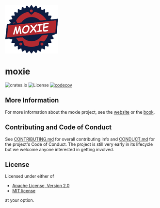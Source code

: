 <img src="assets/logo.png" alt="moxie logo" width="175"/>

# moxie

![crates.io](https://img.shields.io/crates/v/moxie)
![License](https://img.shields.io/crates/l/moxie.svg)
[![codecov](https://codecov.io/gh/anp/moxie/branch/main/graph/badge.svg)](https://codecov.io/gh/anp/moxie)

## More Information

For more information about the moxie project, see the [website](https://moxie.rs) or the
[book](https://moxie.rs/book/pkg/index.html).

## Contributing and Code of Conduct

See [CONTRIBUTING.md](CONTRIBUTING.md) for overall contributing info and [CONDUCT.md](CODE_OF_CONDUCT.md)
for the project's Code of Conduct. The project is still very early in its lifecycle but we welcome
anyone interested in getting involved.

## License

Licensed under either of

  * [Apache License, Version 2.0](LICENSE-APACHE)
  * [MIT license](LICENSE-MIT)

at your option.
